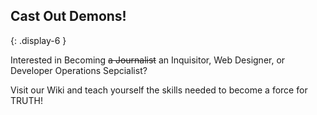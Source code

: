 ## Cast Out Demons!
{: .display-6 }

Interested in Becoming ~~a Journalist~~ an Inquisitor, Web Designer, or Developer Operations Sepcialist?

Visit our Wiki and teach yourself the skills needed to become a force for TRUTH!
